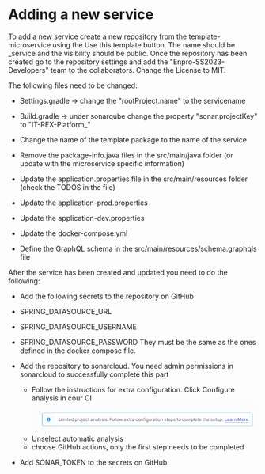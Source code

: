 # Adding a new service

To add a new service create a new repository from the template-microservice using the Use this template button. 
The name should be <servicename>_service and the visibility should be public.
Once the repository has been created go to the repository settings and add the "Enpro-SS2023-Developers" team to the collaborators. 
Change the License to MIT.

The following files need to be changed:

- Settings.gradle -> change the "rootProject.name" to the servicename
- Build.gradle -> under sonarqube change the property "sonar.projectKey" to "IT-REX-Platform_<servicename>"

- Change the name of the template package to the name of the service
- Remove the package-info.java files in the src/main/java folder (or update with the microservice specific information)
- Update the application.properties file in the src/main/resources folder (check the TODOS in the file)
- Update the application-prod.properties
- Update the application-dev.properties
- Update the docker-compose.yml 

- Define the GraphQL schema in the src/main/resources/schema.graphqls file

After the service has been created and updated you need to do the following:

- Add the following secrets to the repository on GitHub
 - SPRING_DATASOURCE_URL
 - SPRING_DATASOURCE_USERNAME
 - SPRING_DATASOURCE_PASSWORD
  They must be the same as the ones defined in the docker compose file.

- Add the repository to sonarcloud. You need admin permissions in sonarcloud to successfully complete this part
  - Follow the instructions for extra configuration. Click Configure analysis in cour CI ![img.png](../../images/sonarcloud%20instructions%201.png)
  - Unselect automatic analysis
  - choose GitHub actions, only the first step needs to be completed
- Add SONAR_TOKEN to the secrets on GitHub
